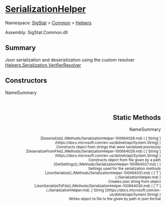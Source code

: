 # [SerializationHelper](./SerializationHelper.md)

Namespace: [SigStat]() > [Common](./../README.md) > [Helpers](./README.md)

Assembly: SigStat.Common.dll

## Summary
Json serialization and deserialization using the custom resolver  [Helpers.Serialization.VerifierResolver](https://github.com/hargitomi97/sigstat/blob/master/docs/md/SigStat/Common/Helpers/Serialization/VerifierResolver.md)

## Constructors

NameSummary

<div style="text-align: right"><sub></sub></ div ><div style="text-align: right"><sub></sub></ div ><br>


## Static Methods

NameSummary

<div style="text-align: right"><sub>[Deserialize](./Methods/SerializationHelper-100664028.md) ( [`String`](https://docs.microsoft.com/en-us/dotnet/api/System.String) )</sub></ div ><div style="text-align: right"><sub>Constructs object from strings that were serialized previously</sub></ div ><br>
<div style="text-align: right"><sub>[DeserializeFromFile](./Methods/SerializationHelper-100664029.md) ( [`String`](https://docs.microsoft.com/en-us/dotnet/api/System.String) )</sub></ div ><div style="text-align: right"><sub>Constructs object from file given by a path</sub></ div ><br>
<div style="text-align: right"><sub>[GetSettings](./Methods/SerializationHelper-100664027.md) (  )</sub></ div ><div style="text-align: right"><sub>Settings used for the serialization methods</sub></ div ><br>
<div style="text-align: right"><sub>[JsonSerialize](./Methods/SerializationHelper-100664031.md) ( [`T`](./SerializationHelper.md) )</sub></ div ><div style="text-align: right"><sub>Creates json string from object</sub></ div ><br>
<div style="text-align: right"><sub>[JsonSerializeToFile](./Methods/SerializationHelper-100664030.md) ( [`T`](./SerializationHelper.md), [`String`](https://docs.microsoft.com/en-us/dotnet/api/System.String) )</sub></ div ><div style="text-align: right"><sub>Writes object to file to the given by path in json format</sub></ div ><br>


